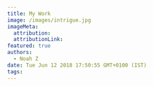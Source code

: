 ```yaml
---
title: My Work
image: /images/intrigue.jpg
imageMeta:
  attribution:
  attributionLink:
featured: true
authors:
  - Noah Z
date: Tue Jun 12 2018 17:50:55 GMT+0100 (IST)
tags:
---
```


